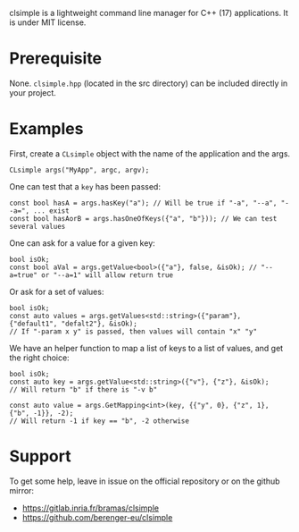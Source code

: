 clsimple is a lightweight command line manager for C++ (17) applications.
It is under MIT license.

# Prerequisite

None. `clsimple.hpp` (located in the src directory) can be included directly in your project.

# Examples

First, create a `CLsimple` object with the name of the application and the args.
```
CLsimple args("MyApp", argc, argv);
```

One can test that a `key` has been passed:
```
const bool hasA = args.hasKey("a"); // Will be true if "-a", "--a", "--a=", ... exist
const bool hasAorB = args.hasOneOfKeys({"a", "b"})); // We can test several values
```

One can ask for a value for a given key:
```
bool isOk;
const bool aVal = args.getValue<bool>({"a"}, false, &isOk); // "--a=true" or "--a=1" will allow return true
```

Or ask for a set of values:
```
bool isOk;
const auto values = args.getValues<std::string>({"param"}, {"default1", "defalt2"}, &isOk);
// If "-param x y" is passed, then values will contain "x" "y"
```

We have an helper function to map a list of keys to a list of values, and get the right choice:
```
bool isOk;
const auto key = args.getValue<std::string>({"v"}, {"z"}, &isOk);
// Will return "b" if there is "-v b"

const auto value = args.GetMapping<int>(key, {{"y", 0}, {"z", 1}, {"b", -1}}, -2);
// Will return -1 if key == "b", -2 otherwise
```


# Support

To get some help, leave in issue on the official repository or on the github mirror:
- https://gitlab.inria.fr/bramas/clsimple
- https://github.com/berenger-eu/clsimple
